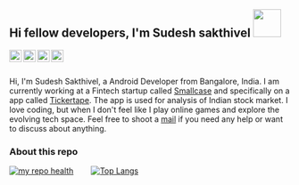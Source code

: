 <h2>Hi fellow developers, I'm Sudesh sakthivel <img align="end" src="https://user-images.githubusercontent.com/34063388/88217433-2b23d100-cc7c-11ea-81b5-4c2a8ff02d41.gif" width="50"></h2>
<a href="https://twitter.com/sudeshim3">
<img align="left" alt="Sudesh sakthivel| Twitter" width="22px" src="https://user-images.githubusercontent.com/34063388/88216616-f3685980-cc7a-11ea-9248-368416c807cf.png" />
</a>

<a href="https://www.linkedin.com/in/sudesh-sakthivel-0a3965122">
<img align="left" alt="Linkedin" width="22px" src="https://user-images.githubusercontent.com/34063388/88216593-ee0b0f00-cc7a-11ea-89a2-56f5a403171f.png" />
</a>

<a href="https://stackoverflow.com/users/7735032/sudesh">
<img align="left" alt="StackOverflow" width="22px" src="https://user-images.githubusercontent.com/34063388/88216599-efd4d280-cc7a-11ea-8c46-b5bce686f3d0.png" />
</a>

<a href="https://t.me/sudeshim3">
<img align="left" alt="Telegram" width="22px" src="https://user-images.githubusercontent.com/34063388/88216605-f19e9600-cc7a-11ea-9c10-0597ed30e683.png" />
</a>
<br/>
<br/>
  
Hi, I'm Sudesh Sakthivel, a Android Developer from Bangalore, India. I am currently working at a Fintech startup called [Smallcase](https://www.smallcase.com/) and specifically on a app called [Tickertape](https://www.tickertape.in/). The app is used for analysis of Indian stock market. I love coding, but when I don't feel like I play online games and explore the evolving tech space. Feel free to shoot a [mail](mailto:sudeshim3@gmail.com) if you need any help or want to discuss about anything.
<h3> About this repo </h3>

[![my repo health](https://github-readme-stats.vercel.app/api?username=sudeshim3&hide=["stars"]&show_icons=true)](https://github.com/anuraghazra/github-readme-stats)&nbsp;&nbsp;&nbsp;&nbsp;&nbsp;&nbsp;&nbsp; [![Top Langs](https://github-readme-stats.vercel.app/api/top-langs/?username=sudeshim3)](https://github.com/anuraghazra/github-readme-stats)
  </h2>
